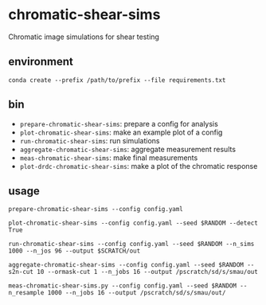 # chromatic-shear-sims

Chromatic image simulations for shear testing

## environment

```
conda create --prefix /path/to/prefix --file requirements.txt
```

## bin

- `prepare-chromatic-shear-sims`: prepare a config for analysis
- `plot-chromatic-shear-sims`: make an example plot of a config
- `run-chromatic-shear-sims`: run simulations
- `aggregate-chromatic-shear-sims`: aggregate measurement results
- `meas-chromatic-shear-sims`: make final measurements
- `plot-drdc-chromatic-shear-sims`: make a plot of the chromatic response

## usage

```
prepare-chromatic-shear-sims --config config.yaml
```

```
plot-chromatic-shear-sims --config config.yaml --seed $RANDOM --detect True
 ```


```
run-chromatic-shear-sims --config config.yaml --seed $RANDOM --n_sims 1000 --n_jos 96 --output $SCRATCH/out
```

```
aggregate-chromatic-shear-sims --config config.yaml --seed $RANDOM --s2n-cut 10 --ormask-cut 1 --n_jobs 16 --output /pscratch/sd/s/smau/out
```

```
meas-chromatic-shear-sims.py --config config.yaml --seed $RANDOM --n_resample 1000 --n_jobs 16 --output /pscratch/sd/s/smau/out/
```
